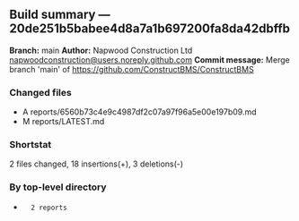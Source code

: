 ## Build summary — 20de251b5babee4d8a7a1b697200fa8da42dbffb

**Branch:** main
**Author:** Napwood Construction Ltd <napwoodconstruction@users.noreply.github.com>
**Commit message:** Merge branch 'main' of https://github.com/ConstructBMS/ConstructBMS

### Changed files
 - A	reports/6560b73c4e9c4987df2c07a97f96a5e00e197b09.md
 - M	reports/LATEST.md

### Shortstat
 2 files changed, 18 insertions(+), 3 deletions(-)

### By top-level directory
 -       2 reports
